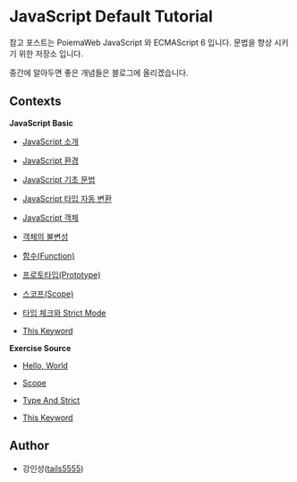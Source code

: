 # JavaScript Default Tutorial

참고 포스트는 PoiemaWeb JavaScript 와 ECMAScript 6 입니다. 문법을 향상 시키기 위한 저장소 입니다.

중간에 알아두면 좋은 개념들은 블로그에 올리겠습니다.

## Contexts

**JavaScript Basic**
   
- [JavaScript 소개](./JavaScript_Basic/00_introduction.md)

- [JavaScript 환경](./JavaScript_Basic/01_js_enviromnent.md)

- [JavaScript 기초 문법](./JavaScript_Basic/02_js_syntax.md)

- [JavaScript 타입 자동 변환](./JavaScript_Basic/03_js_type_coercion.md)

- [JavaScript 객체](./JavaScript_Basic/04_js_object.md)

- [객체의 불변성](./JavaScript_Basic/05_object_immutable.md)

- [함수(Function)](./JavaScript_Basic/06_function.md)

- [프로토타입(Prototype)](./JavaScript_Basic/07_prototype.md)

- [스코프(Scope)](./JavaScript_Basic/08_scope.md)

- [타입 체크와 Strict Mode](./JavaScript_Basic/09_type_and_strict.md)

- [This Keyword](./JavaScript_Basic/10_this_keyword.md)

**Exercise Source**

- [Hello, World](./study_source/01_Hello_World)

- [Scope](./study_source/08_Scope)

- [Type And Strict](./study_source/09_Type_And_Strict)

- [This Keyword](./study_source/10_This_Keyword)

## Author

- 강인성([tails5555](https://github.com/tails5555))